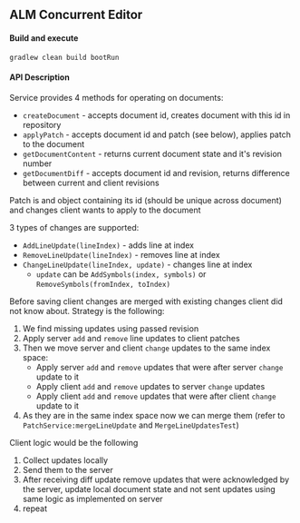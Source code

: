 ## ALM Concurrent Editor

#### Build and execute
`gradlew clean build bootRun`

#### API Description

Service provides 4 methods for operating on documents:

- `createDocument` - accepts document id, creates document with this id in repository
- `applyPatch` - accepts document id and patch (see below), applies patch to the document
- `getDocumentContent` - returns current document state and it's revision number
- `getDocumentDiff` - accepts document id and revision, returns difference between current and client revisions


Patch is and object containing its id (should be unique across document) and changes client wants to apply to the document

3 types of changes are supported:

- `AddLineUpdate(lineIndex)` - adds line at index
- `RemoveLineUpdate(lineIndex)` - removes line at index
- `ChangeLineUpdate(lineIndex, update)` - changes line at index
   - `update` can be `AddSymbols(index, symbols)` or `RemoveSymbols(fromIndex, toIndex)` 
   
Before saving client changes are merged with existing changes client did not know about.
Strategy is the following:

 1. We find missing updates using passed revision 
 1. Apply server `add` and `remove` line updates to client patches 
 1. Then we move server and client `change` updates to the same index space:
    - Apply server `add` and `remove` updates that were after server `change` update to it
    - Apply client `add` and `remove` updates to server `change` updates
    - Apply client `add` and `remove` updates that were after client `change` update to it
 1. As they are in the same index space now we can merge them 
 (refer to `PatchService:mergeLineUpdate` and `MergeLineUpdatesTest`)
 
Client logic would be the following
1. Collect updates locally
1. Send them to the server
1. After receiving diff update remove updates that were acknowledged by the server, 
update local document state and not sent updates using same logic as implemented on server
1. repeat

